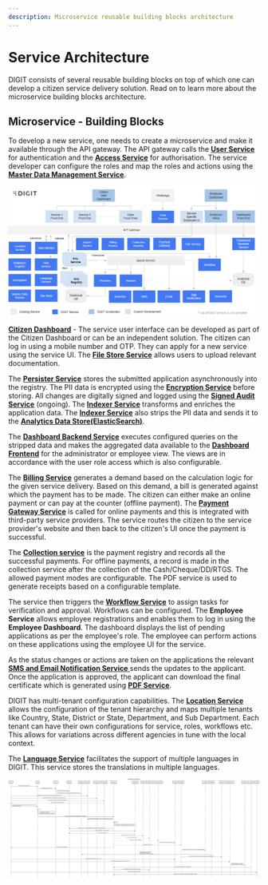 ```yaml
---
description: Microservice reusable building blocks architecture
---
```


# Service Architecture

DIGIT consists of several reusable building blocks on top of which one can develop a citizen service delivery solution. Read on to learn more about the microservice building blocks architecture.

## Microservice - Building Blocks

To develop a new service, one needs to create a microservice and make it available through the API gateway. The API gateway calls the [**User Service**](../core-services/user.md) for authentication and the [**Access Service**](../core-services/access-control-services.md) for authorisation. The service developer can configure the roles and map the roles and actions using the [**Master Data Management Service**](../core-services/mdms-master-data-management-service/).&#x20;

![DIGIT Services](<../../.gitbook/assets/image (311).png>)

[**Citizen Dashboard**](../../get-started/developer-guide/ui-developer-guide/citizen-module-setup/) - The service user interface can be developed as part of the Citizen Dashboard or can be an independent solution. The citizen can log in using a mobile number and OTP. They can apply for a new service using the service UI. The [**File Store Service**](../core-services/filestore-service.md) allows users to upload relevant documentation.&#x20;

The [**Persister Service**](../core-services/persister-service/) stores the submitted application asynchronously into the registry. The PII data is encrypted using the [**Encryption Service**](../core-services/encryption-service/) before storing. All changes are digitally signed and logged using the [**Signed Audit Service**](broken-reference) (ongoing).  The [**Indexer Service**](../core-services/indexer-service/) transforms and enriches the application data. The [**Indexer Service**](../core-services/indexer-service/) also strips the PII data and sends it to the [**Analytics Data Store(ElasticSearch)**](../../get-started/operations-guide/availability/backbone-services/elastic-search.md).&#x20;

The [**Dashboard Backend Service**](https://urban.digit.org/platform/configure-digit/services-overview/business-services/dashboard-analytics-backend) executes configured queries on the stripped data and makes the aggregated data available to the [**Dashboard Frontend**](../../get-started/operations-guide/availability/dss-dashboard.md) for the administrator or employee view. The views are in accordance with the user role access which is also configurable.&#x20;

The [**Billing Service**](https://urban.digit.org/platform/configure-digit/services-overview/business-services/billing-service) generates a demand based on the calculation logic for the given service delivery. Based on this demand, a bill is generated against which the payment has to be made. The citizen can either make an online payment or can pay at the counter (offline payment). The [**Payment Gateway Service**](../core-services/payment-gateway-service.md) is called for online payments and this is integrated with third-party service providers. The service routes the citizen to the service provider's website and then back to the citizen's UI once the payment is successful. &#x20;

The [**Collection service**](https://urban.digit.org/platform/configure-digit/services-overview/business-services/collection-service/collection-service-v2) is the payment registry and records all the successful payments. For offline payments, a record is made in the collection service after the collection of the Cash/Cheque/DD/RTGS. The allowed payment modes are configurable. The PDF service is used to generate receipts based on a configurable template.&#x20;

The service then triggers the [**Workflow Service**](../core-services/workflow/) to assign tasks for verification and approval. Workflows can be configured.  The **Employee Service** allows employee registrations and enables them to log in using the **Employee Dashboard**. The dashboard displays the list of pending applications as per the employee's role. The employee can perform actions on these applications using the employee UI for the service. &#x20;

As the status changes or actions are taken on the applications the relevant [**SMS and Email Notification Service** ](../core-services/sms-notification-service/)sends the updates to the applicant. Once the application is approved, the applicant can download the final certificate which is generated using [**PDF Service**](../core-services/pdf-generation-service.md). &#x20;

DIGIT has multi-tenant configuration capabilities. The [**Location Service**](../core-services/location.md) allows the configuration of the tenant hierarchy and maps multiple tenants like Country, State, District or State, Department, and Sub Department. Each tenant can have their own configurations for service, roles, workflows etc. This allows for variations across different agencies in tune with the local context.&#x20;

The [**Language Service**](../core-services/localization-service/) facilitates the support of multiple languages in DIGIT. This service stores the translations in multiple languages.



![End to End Citizen Flow](<../../.gitbook/assets/Citizen WSD.png>)

